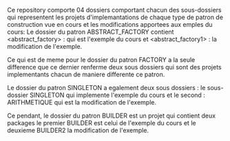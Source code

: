 Ce repository comporte 04 dossiers comportant chacun des sous-dossiers qui representent les projets d'implemantations de chaque type de patron de construction vue en cours et les modifications apportees aux emples du cours:
Le dossier du patron ABSTRACT_FACTORY contient <abstract_factory> : qui est l'exemple du cours et <abstract_factory1> : la modification de l'exemple.

Ce qui est de meme pour le dossier du patron FACTORY a la seule difference que ce dernier renferme deux sous dossiers qui sont des projets implementants chacun de maniere differente ce patron.

Le dossier du patron SINGLETON a egalement deux sous dossiers : le sous-dossier SINGLETON qui implemente l'exemple du cours et le second : ARITHMETIQUE qui est la modification de l'exemple. 

Ce pendant, le dossier du patron BUILDER est un projet qui contient deux packages le premier BUILDER est celui de l'exemple du cours et le deuxieme BUILDER2 la modification de l'exemple.